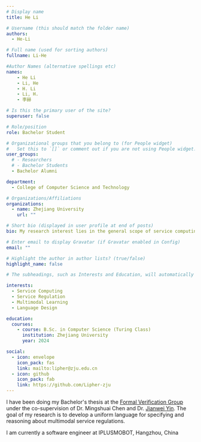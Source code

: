 ```yaml
---
# Display name
title: He Li

# Username (this should match the folder name)
authors:
  - He-Li

# Full name (used for sorting authors)
fullname: Li-He

#Author Names (alternative spellings etc)
names:
    - He Li
    - Li, He
    - H. Li
    - Li, H.
    - 李赫

# Is this the primary user of the site?
superuser: false

# Role/position
role: Bachelor Student

# Organizational groups that you belong to (for People widget)
#   Set this to `[]` or comment out if you are not using People widget.
user_groups:
  # - Researchers
  # - Bachelor Students
  - Bachelor Alumni

department:
  - College of Computer Science and Technology

# Organizations/Affiliations
organizations:
  - name: Zhejiang University
    url: ""

# Short bio (displayed in user profile at end of posts)
bio: My research interest lies in the general scope of service computing and regulation.

# Enter email to display Gravatar (if Gravatar enabled in Config)
email: ""

# Highlight the author in author lists? (true/false)
highlight_name: false

# The subheadings, such as Interests and Education, will automatically translate depending on the language chosen in `config.yaml`. To customize the subheading text, see the Language page in the docs.

interests:
  - Service Computing
  - Service Regulation
  - Multimodal Learning
  - Language Design

education:
  courses:
    - course: B.Sc. in Computer Science (Turing Class)
      institution: Zhejiang University
      year: 2024

social:
  - icon: envelope
    icon_pack: fas
    link: mailto:lipher@zju.edu.cn
  - icon: github
    icon_pack: fab
    link: https://github.com/Lipher-zju
---
```


I have been doing my Bachelor's thesis at the [Formal Verification Group](/) under the co-supervision of Dr. Mingshuai Chen and Dr. [Jianwei Yin](https://person.zju.edu.cn/en/0001038). The goal of my research is to develop a uniform language for specifying and reasoning about multimodal service regulations.

I am currently a software engineer at IPLUSMOBOT, Hangzhou, China

